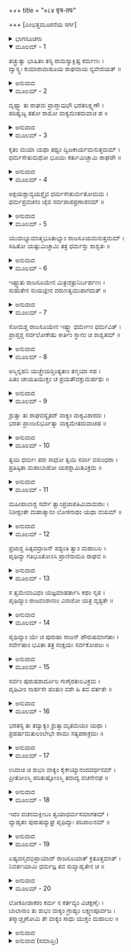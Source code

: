 +++
title = "०८४ वृत्र-तपः"

+++
[ಎಂಭತ್ತಮೂರನೆಯ ಸರ್ಗ]



<details><summary>ಭಾಗಸೂಚನಾ</summary>

ಭರತನ ಮಾತಿನಂತೆ ಶ್ರೀರಾಮನು ರಾಜಸೂಯಯಾಗವನ್ನು ನಿಲ್ಲಿಸಿದುದು
</details>

<details open><summary>ಮೂಲಮ್ - 1</summary>

ತಚ್ಛ್ರುತ್ವಾ ಭಾಷಿತಂ ತಸ್ಯ ರಾಮಸ್ಯಾಕ್ಲಿಷ್ಟ ಕರ್ಮಣಃ ।  
ದ್ವಾಸ್ಸ್ಥಃ ಕುಮಾರಾವಾಹೂಯ ರಾಘವಾಯ ನ್ಯವೇದಯತ್ ॥
</details>

<details><summary>ಅನುವಾದ</summary>

ಕ್ಲೇಶರಹಿತ ಕರ್ಮಮಾಡುವ ಶ್ರೀರಾಮನ ಮಾತನ್ನು ಕೇಳಿ ದ್ವಾರಪಾಲಕನು ಭರತ - ಲಕ್ಷ್ಮಣರನ್ನು ಕರೆತಂದು, ಅವರು ಆಗಮಿಸಿದ ವಾರ್ತೆಯನ್ನು ಶ್ರೀರಾಮನಿಗೆ ನಿವೇದಿಸಿಕೊಂಡನು.॥1॥
</details>

<details open><summary>ಮೂಲಮ್ - 2</summary>

ದೃಷ್ಟ್ವಾ ತು ರಾಘವಃ ಪ್ರಾಪ್ತಾವುಭೌ ಭರತಲಕ್ಷ್ಮಣೌ ।  
ಪರಿಷ್ವಜ್ಯ ತತೋ ರಾಮೋ ವಾಕ್ಯಮೇತದುವಾಚ ಹ ॥
</details>

<details><summary>ಅನುವಾದ</summary>

ಭರತ ಮತ್ತು ಲಕ್ಷ್ಮಣರು ಬಂದಿರುವುದನ್ನು ನೋಡಿ ರಘುಕುಲತಿಲಕ ಶ್ರೀರಾಮನು ಅವರನ್ನು ಬಿಗಿದಪ್ಪಿಕೊಂಡು ಇಂತೆಂದನು.॥2॥
</details>

<details open><summary>ಮೂಲಮ್ - 3</summary>

ಕೃತಂ ಮಯಾ ಯಥಾ ತಥ್ಯಂ ದ್ವಿಜಕಾರ್ಯಮನುತ್ತಮಮ್ ।  
ಧರ್ಮಸೇತುಮಥೋ ಭೂಯಃ ಕರ್ತುಮಿಚ್ಛಾಮಿ ರಾಘವೌ ॥
</details>

<details><summary>ಅನುವಾದ</summary>

ರಘುವಂಶೀ ರಾಜಕುಮಾರರೇ! ಬ್ರಾಹ್ಮಣನ ಕಾರ್ಯವನ್ನು ನಾನು ಯಥಾವತ್ತಾಗಿ ಪೂರೈಸಿದೆ. ಈಗ ನಾನು ರಾಜಧರ್ಮದ ಚರಮಸೀಮೆಯಾದ ರಾಜಸೂಯ ಯಜ್ಞವನ್ನು ಮಾಡಲು ಬಯಸುತ್ತಿರುವೆನು.॥3॥
</details>

<details open><summary>ಮೂಲಮ್ - 4</summary>

ಅಕ್ಷಯಶ್ಚಾವ್ಯಯಶ್ಚೈವ ಧರ್ಮಸೇತುರ್ಮತೋಮಮ ।  
ಧರ್ಮಪ್ರವಚನಂ ಚೈವ ಸರ್ವಪಾಪಪ್ರಣಾಶನಮ್ ॥
</details>

<details><summary>ಅನುವಾದ</summary>

ಧರ್ಮಸೇತು (ರಾಜಸೂಯ ಯಾಗ) ಅಕ್ಷಯ, ಅವಿನಾಶಿ ಫಲವನ್ನು ಕೊಡುವಂತಹುದು ಮತ್ತು ಅದು ಧರ್ಮದ ಪೋಷಕ ಹಾಗೂ ಸಮಸ್ತ ಪಾಪಗಳನ್ನು ನಾಶಮಾಡುವಂತಹುದು ಎಂಬುದು ನನ್ನ ಅನಿಸಿಕೆ.॥4॥
</details>

<details open><summary>ಮೂಲಮ್ - 5</summary>

ಯುವಾಭ್ಯಾಮಾತ್ಮಭೂತಾಭ್ಯಾಂ ರಾಜಸೂಯಮನುತ್ತಮಮ್ ।  
ಸಹಿತೋ ಯಷ್ಟುಮಿಚ್ಛಾಮಿ ತತ್ರ ಧರ್ಮಸ್ತು ಶಾಶ್ವತಃ ॥
</details>

<details><summary>ಅನುವಾದ</summary>

ನೀವಿಬ್ಬರೂ ನನ್ನ ಆತ್ಮಸ್ವರೂಪೀ ಆಗಿದ್ದೀರಿ. ಆದ್ದರಿಂದ ನಿಮ್ಮೊಂದಿಗೆ ಈ ಉತ್ತಮ ರಾಜಸೂಯ ಯಜ್ಞವನ್ನು ಮಾಡಲು ಇಚ್ಛಿಸುತ್ತೇನೆ; ಏಕೆಂದರೆ ಅದರಲ್ಲಿ ರಾಜನ ಶಾಶ್ವತಧರ್ಮ ಪ್ರತಿಷ್ಠಿತವಾಗಿದೆ.॥5॥
</details>

<details open><summary>ಮೂಲಮ್ - 6</summary>

ಇಷ್ಟ್ವಾತು ರಾಜಸೂಯೇನ ಮಿತ್ರಃಶತ್ರುನಿರ್ಬರ್ಹಣಃ ।  
ಸುಹುತೇನ ಸುಯಜ್ಞೇನ ವರುಣತ್ವಮುಪಾಗಮತ್ ॥
</details>

<details><summary>ಅನುವಾದ</summary>

ಶತ್ರುಸೂದನ ಮಿತ್ರದೇವತೆಯು ಉತ್ತಮ ಆಹುತಿಗಳಿಂದ ಕೂಡಿದ ರಾಜಸೂಯ ಎಂಬ ಶ್ರೇಷ್ಠಯಜ್ಞದಿಂದ ಪರಮಾತ್ಮನನ್ನು ಪೂಜಿಸಿ ವರುಣಪದವಿಯನ್ನು ಪಡೆದುಕೊಂಡಿದ್ದನು.॥6॥
</details>

<details open><summary>ಮೂಲಮ್ - 7</summary>

ಸೋಮಶ್ಚ ರಾಜಸೂಯೇನ ಇಷ್ಟ್ವಾ ಧರ್ಮೇಣ ಧರ್ಮವಿತ್ ।  
ಪ್ರಾಪ್ತಶ್ಚ ಸರ್ವಲೋಕೇಷು ಕೀರ್ತಿಂ ಸ್ಥಾನಂ ಚ ಶಾಶ್ವತಮ್ ॥
</details>

<details><summary>ಅನುವಾದ</summary>

ಧರ್ಮಜ್ಞ ಸೋಮದೇವನು ಧರ್ಮಪೂರ್ವಕ ರಾಜಸೂಯ ಯಜ್ಞದ ಅನುಷ್ಠಾನ ಮಾಡಿ ಸಮಸ್ತ ಲೋಕಗಳಲ್ಲಿ ಕೀರ್ತಿ ಹಾಗೂ ಶಾಶ್ವತ ಸ್ಥಾನವನ್ನು ಪ್ರಾಪ್ತಮಾಡಿಕೊಂಡನು.॥7॥
</details>

<details open><summary>ಮೂಲಮ್ - 8</summary>

ಅಸ್ಮಿನ್ನಹನಿ ಯಚ್ಛ್ರೇಯಶ್ಚಿಂತ್ಯತಾಂ ತನ್ಮಯಾ ಸಹ ।  
ಹಿತಂ ಚಾಯತಿಯುಕ್ತಂ ಚ ಪ್ರಯತೌವಕ್ತುಮರ್ಹಥಃ ॥
</details>

<details><summary>ಅನುವಾದ</summary>

ಅದಕ್ಕಾಗಿ ಇಂದು ನನ್ನೊಂದಿಗೆ ಕುಳಿತು, ನಮಗಾಗಿ ಈ ಲೋಕ ಮತ್ತು ಪರಲೋಕದಲ್ಲಿ ಶ್ರೇಯಸ್ಕರ ಕರ್ಮಯಾವುದು ಎಂದು ಏಕಾಗ್ರಚಿತ್ತರಾಗಿ ನೀವಿಬ್ಬರು ವಿಚಾರಮಾಡಿ, ನನಗೆ ಸಲಹೆ ನೀಡಿರಿ.॥8॥
</details>

<details open><summary>ಮೂಲಮ್ - 9</summary>

ಶ್ರುತ್ವಾ ತು ರಾಘವಸ್ಯೈತದ್ ವಾಕ್ಯಂ ವಾಕ್ಯವಿಶಾರದಃ ।  
ಭರತಃ ಪ್ರಾಂಜಲಿರ್ಭೂತ್ವಾ ವಾಕ್ಯಮೇತದುವಾಚಹ ॥
</details>

<details><summary>ಅನುವಾದ</summary>

ಶ್ರೀರಘುನಾಥನ ಮಾತನ್ನು ಕೇಳಿ ವಾಕ್ಯವಿಶಾರದ ಭರತನು ಕೈಮುಗಿದುಕೊಂಡು ಹೀಗೆ ಹೇಳಿದನು.॥9॥
</details>

<details open><summary>ಮೂಲಮ್ - 10</summary>

ತ್ವಯಿ ಧರ್ಮಃ ಪರಃ ಸಾಧೋ ತ್ವಯಿ ಸರ್ವಾ ವಸುಂಧರಾ ।  
ಪ್ರತಿಷ್ಠಿತಾ ಮಹಾಬಾಹೋ ಯಶಶ್ಚಾಮಿತವಿಕ್ರಮ ॥
</details>

<details><summary>ಅನುವಾದ</summary>

ಅಮಿತ ಪರಾಕ್ರಮಿ ಮಹಾಬಾಹೋ! ನಿನ್ನಲ್ಲಿ ಉತ್ತಮ ಧರ್ಮ ಪ್ರತಿಷ್ಠಿತವಾಗಿದೆ. ಇಡೀ ಪೃಥಿವಿಯು ನಿನ್ನನ್ನೇ ಆಧರಿಸಿ ಕೊಂಡಿದೆ ಹಾಗೂ ನಿನ್ನಲ್ಲೇ ಯಶದ ಪ್ರತಿಷ್ಠೆ ಇದೆ.॥10॥
</details>

<details open><summary>ಮೂಲಮ್ - 11</summary>

ಮಹೀಪಾಲಾಶ್ಚ ಸರ್ವೇ ತ್ವಾಂಪ್ರಜಾಪತಿಮಿವಾಮರಾಃ ।  
ನಿರೀಕ್ಷಂತೇ ಮಹಾತ್ಮಾನಂ ಲೋಕನಾಥಂ ಯಥಾ ವಯಮ್ ॥
</details>

<details><summary>ಅನುವಾದ</summary>

ದೇವತೆಗಳು ಪ್ರಜಾಪತಿ ಬ್ರಹ್ಮನನ್ನೇ ಮಹಾತ್ಮಾ, ಲೋಕನಾಥನೆಂದು ತಿಳಿಯುವಂತೆಯೇ ನಾವು ಹಾಗೂ ಸಮಸ್ತ ಲೋಕನಾಥರು ನಿನ್ನನ್ನೇ ಮಹಾಪುರುಷ, ಸಮಸ್ತ ಲೋಕಗಳ ಸ್ವಾಮಿ ಎಂದೇ ನೋಡುತ್ತಾರೆ.॥11॥
</details>

<details open><summary>ಮೂಲಮ್ - 12</summary>

ಪ್ರಜಾಶ್ಚ ಪಿತೃವದ್ರಾಜನ್ ಪಶ್ಯಂತಿ ತ್ವಾಂ ಮಹಾಬಲ ।  
ಪೃಥಿವ್ಯಾ ಗತಿಭೂತೋಽಸಿ ಪ್ರಾಣಿನಾಮಪಿ ರಾಘವ ॥
</details>

<details><summary>ಅನುವಾದ</summary>

ಮಹಾಬಲೀ ರಘುನಂದನ! ಮಕ್ಕಳು ತಂದೆಯನ್ನು ನೋಡಿದಂತೆಯೇ ನಿನ್ನ ಕುರಿತು ಎಲ್ಲ ರಾಜರ ಭಾವನೆ ಇದೆ. ನೀನೇ ಸಮಸ್ತ ಪೃಥಿವೀ ಮತ್ತು ಸಂಪೂರ್ಣ ಪ್ರಾಣಿಗಳ ಆಶ್ರಯನಾಗಿರುವೆ.॥12॥
</details>

<details open><summary>ಮೂಲಮ್ - 13</summary>

ಸ ತ್ವಮೇವಂವಿಧಂ ಯಜ್ಞಮಾಹರ್ತಾಸಿ ಕಥಂ ನೃಪ ।  
ಪೃಥಿವ್ಯಾಂ ರಾಜವಂಶಾನಾಂ ವಿನಾಶೋ ಯತ್ರ ದೃಶ್ಯತೇ ॥
</details>

<details><summary>ಅನುವಾದ</summary>

ನರೇಶ್ವ! ಹಾಗಿರುವಾಗ ಭೂಮಂಡಲದ ಸಮಸ್ತ ರಾಜವಂಶಗಳ ವಿನಾಶ ಕಂಡುಬರುವಂತಹ ಇಂತಹ ಯಜ್ಞವನ್ನು ನೀನು ಹೇಗೆ ಮಾಡಬಲ್ಲೆ.॥13॥
</details>

<details open><summary>ಮೂಲಮ್ - 14</summary>

ಪೃಥಿವ್ಯಾಂ ಯೇ ಚ ಪುರುಷಾ ರಾಜನ್ ಪೌರುಷಮಾಗತಾಃ ।  
ಸರ್ವೇಷಾಂ ಭವಿತಾ ತತ್ರ ಸಂಕ್ಷಯಃ ಸರ್ವಕೋಪಜಃ ॥
</details>

<details><summary>ಅನುವಾದ</summary>

ರಾಜನೇ! ಪೃಥಿವಿಯಲ್ಲಿರುವ ಪುರುಷಾರ್ಥಿಗಳೆಲ್ಲ ರಾಜನ ವಿನಾಶಕ್ಕು, ಸಮಸ್ತರಿಗೆ ಕೋಪವನ್ನುಂಟುಮಾಡುವ ಈ ಯಜ್ಞವು ಕಾರಣವಾಗುತ್ತದೆ.॥14॥
</details>

<details open><summary>ಮೂಲಮ್ - 15</summary>

ಸರ್ವಂ ಪುರುಷಶಾರ್ದೂಲ ಗುಣೈರತುಲವಿಕ್ರಮ ।  
ಪೃಥಿವೀಂ ನಾರ್ಹಸೇ ಹಂತುಂ ವಶೇ ಹಿ ತವ ವರ್ತತೇ ॥
</details>

<details><summary>ಅನುವಾದ</summary>

ಪುರುಷಸಿಂಹ! ಅತುಲ ಪರಾಕ್ರಮೀ ವೀರನೇ! ನಿನ್ನ ಸದ್ಗುಣಗಳಿಂದ ಇಡೀ ಜಗತ್ತು ನಿನ್ನ ವಶದಲ್ಲಿದೆ. ನಿನಗೆ ಈ ಭೂತಳದ ನಿವಾಸಿಗಳ ವಿನಾಶ ಮಾಡುವುದು ಉಚಿತವಾಗಲಾರದು.॥15॥
</details>

<details open><summary>ಮೂಲಮ್ - 16</summary>

ಭರತಸ್ಯ ತು ತದ್ವಾಕ್ಯಂ ಶ್ರುತ್ವಾಮೃತಮಯಂ ಯಥಾ ।  
ಪ್ರಹರ್ಷಮತುಲಂಲೇಭೇ ರಾಮಃ ಸತ್ಯಪರಾಕ್ರಮಃ ॥
</details>

<details><summary>ಅನುವಾದ</summary>

ಭರತನ ಈ ಅಮೃತಮಯ ಮಾತನ್ನು ಕೇಳಿ ಸತ್ಯಪರಾಕ್ರಮಿ ಶ್ರೀರಾಮನಿಗೆ ಅನುಪಮ ಹರ್ಷವಾಯಿತು.॥16॥
</details>

<details open><summary>ಮೂಲಮ್ - 17</summary>

ಉವಾಚ ಚ ಶುಭಂ ವಾಕ್ಯಂ ಕೈಕೇಯ್ಯಾನಂದವರ್ಧನಮ್ ।  
ಪ್ರೀತೋಽಸ್ಮಿ ಪರಿತುಷ್ಟೋಽಸ್ಮಿ ತವಾದ್ಯ ವಚನೇನಘ ॥
</details>

<details><summary>ಅನುವಾದ</summary>

ಅವನು ಕೈಕೇಯಿನಂದನ ಭರತನಲ್ಲಿ ಹೇಳಿದನು - ಎಲೈ ನಿಷ್ಪಾಪ ಭರತನೇ! ಇಂದು ನಿನ್ನ ಮಾತನ್ನು ಕೇಳಿ ನಾನು ಬಹಳ ಪ್ರಸನ್ನ ಹಾಗೂ ಸಂತುಷ್ಟನಾಗಿದ್ದೇನೆ.॥17॥
</details>

<details open><summary>ಮೂಲಮ್ - 18</summary>

ಇದಂ ವಚನಮಕ್ಲೀಬಂ ತ್ವಯಾಧರ್ಮಸಮಾಗತಮ್ ।  
ವ್ಯಾಹೃತಂ ಪುರುಷವ್ಯಾಘ್ರ ಪೃಥಿವ್ಯಾಃ ಪರಿಪಾಲನಮ್ ॥
</details>

<details><summary>ಅನುವಾದ</summary>

ಪುರುಷಸಿಂಹನೇ! ನೀನು ಆಡಿದ ಈ ಉದಾರ ಮತ್ತು ಧರ್ಮಸಮ್ಮತ ಮಾತು ಇಡೀ ಪೃಥಿವಿಯನ್ನು ರಕ್ಷಿಸುವುದಾಗಿದೆ.॥18॥
</details>

<details open><summary>ಮೂಲಮ್ - 19</summary>

ಏಷ್ಯದಸ್ಮದಭಿಪ್ರಾಯಾದ್ ರಾಜಸೂಯಾತ್ ಕ್ರತೂತ್ತಮಾತ್ ।  
ನಿವರ್ತಯಾಮಿ ಧರ್ಮಜ್ಞ ತವ ಸುವ್ಯಾಹೃತೇನ ಚ ॥
</details>

<details><summary>ಅನುವಾದ</summary>

ಧರ್ಮಜ್ಞನೇ! ನನ್ನ ಮನಸ್ಸಿನಲ್ಲಿ ರಾಜಸೂಯ ಯಜ್ಞದ ಸಂಕಲ್ಪ ಎದ್ದಿತ್ತು, ಆದರೆ ಇಂದು ನಿನ್ನ ಸುಂದರ ಮಾತನ್ನು ಕೇಳಿ ನಾನು ಆ ಯಜ್ಞ ಮಾಡುವುದನ್ನು ಕೈಬಿಟ್ಟಿದ್ದೇನೆ.॥19॥
</details>

<details open><summary>ಮೂಲಮ್ - 20</summary>

ಲೋಕಪೀಡಾಕರಂ ಕರ್ಮ ನ ಕರ್ತವ್ಯಂ ವಿಚಕ್ಷಣೈಃ ।  
ಬಾಲಾನಾಂ ತು ಶುಭಂ ವಾಕ್ಯಂ ಗ್ರಾಹ್ಯಂ ಲಕ್ಷ್ಮಣಪೂರ್ವಜ ।  
ತಸ್ಮಾಚ್ಛೃಣೋಮಿ ತೇ ವಾಕ್ಯಂ ಸಾಧು ಯುಕ್ತಂ ಮಹಾಬಲ ॥
</details>

<details><summary>ಅನುವಾದ</summary>

ಲಕ್ಷ್ಮಣಾಗ್ರಜನೇ! ಸಂಪೂರ್ಣ ಜಗತ್ತಿಗೆ ದುಃಖ ಕೊಡುವಂತಹ ಕಾರ್ಯವನ್ನು ಬುದ್ಧಿವಂತರು ಮಾಡಬಾರದು. ಬಾಲಕರೂ ಹೇಳಿದ ಚೆನ್ನಾದ ಮಾತನ್ನೂ ಕೂಡ ಸ್ವೀಕರಿಸುವುದು ಉಚಿತವಾಗಿದೆ. ಆದ್ದರಿಂದ ಮಹಾಬಲಿ ವೀರನೇ! ನಾನು ನಿನ್ನ ಉತ್ತಮ ಹಾಗೂ ಯುಕ್ತಿಸಂಗತ ಮಾತನ್ನು ಬಹಳ ಗಮನವಿಟ್ಟು ಕೇಳಿರುವೆನು.॥20॥
</details>

<details><summary>ಅನುವಾದ (ಸಮಾಪ್ತಿಃ)</summary>

ಶ್ರೀವಾಲ್ಮೀಕಿ ವಿರಚಿತ ಆರ್ಷರಾಮಾಯಣ ಆದಿಕಾವ್ಯದ ಉತ್ತರ ಕಾಂಡದಲ್ಲಿ ಎಂಭತ್ತಮೂರನೆಯ ಸರ್ಗ ಪೂರ್ಣವಾಯಿತು.॥83॥
</details>
